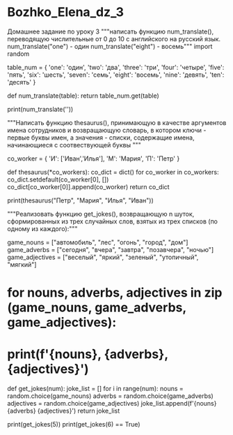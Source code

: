 # Bozhko_Elena_dz_3
Домашнее задание по уроку 3
"""написать функцию num_translate(), переводящую числительные от 0 до 10 с английского на русский язык.
num_translate("one") - один
num_translate("eight") - восемь"""
import random

table_num = {
    'one': 'один',
    'two': 'два',
    'three': 'три',
    'four': 'четыре',
    'five': 'пять',
    'six': 'шесть',
    'seven': 'семь',
    'eight': 'восемь',
    'nine': 'девять',
    'ten': 'десять'
}


def num_translate(table):
    return table_num.get(table)


print(num_translate(''))

"""Написать функцию thesaurus(), принимающую в качестве аргументов имена сотрудников и возвращающую словарь, 
в котором ключи - первые буквы имен, а значения - списки, содержащие имена, начинающиеся с соотвествующей буквы """

co_worker = {
    'И': ['Иван','Илья'],
    'М': 'Мария',
    'П': 'Петр'
}


def thesaurus(*co_workers):
    co_dict = dict()
    for co_worker in co_workers:
        co_dict.setdefault(co_worker[0], [])
        co_dict[co_worker[0]].append(co_worker)
    return co_dict


print(thesaurus("Петр", "Мария", "Илья", "Иван"))

"""Реализовать функцию get_jokes(), возвращающую n шуток, сформированных из трех случайных слов, взятых из трех списков
(по одному из каждого):"""

game_nouns = ["автомобиль", "лес", "огонь", "город", "дом"]
game_adverbs = ["сегодня", "вчера", "завтра", "позавчера", "ночью"]
game_adjectives = ["веселый", "яркий", "зеленый", "утопичный", "мягкий"]

# for nouns, adverbs, adjectives in zip (game_nouns, game_adverbs, game_adjectives):
#     print(f'{nouns}, {adverbs}, {adjectives}')

def get_jokes(num):
    joke_list = []
    for i in range(num):
        nouns = random.choice(game_nouns)
        adverbs = random.choice(game_adverbs)
        adjectives = random.choice(game_adjectives)
        joke_list.append(f'{nouns} {adverbs} {adjectives}')
    return joke_list

print(get_jokes(5))
print(get_jokes(6) == True)
